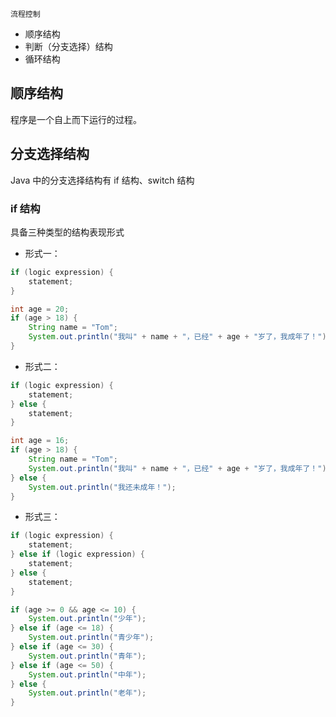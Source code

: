 ```
流程控制
```

* 顺序结构
* 判断（分支选择）结构
* 循环结构

## 顺序结构

程序是一个自上而下运行的过程。

## 分支选择结构

Java 中的分支选择结构有 if 结构、switch 结构

### if 结构

具备三种类型的结构表现形式

* 形式一：

```java
if (logic expression) {
    statement;
}
```

```java
int age = 20;
if (age > 18) {
    String name = "Tom";
    System.out.println("我叫" + name + "，已经" + age + "岁了，我成年了！");
}
```

* 形式二：

```java
if (logic expression) {
    statement;
} else {
    statement;
}
```

```java
int age = 16;
if (age > 18) {
    String name = "Tom";
    System.out.println("我叫" + name + "，已经" + age + "岁了，我成年了！");
} else {
    System.out.println("我还未成年！");
}
```

* 形式三：

```java
if (logic expression) {
    statement;
} else if (logic expression) {
    statement;
} else {
    statement;
}
```

```java
if (age >= 0 && age <= 10) {
	System.out.println("少年");
} else if (age <= 18) {
	System.out.println("青少年");
} else if (age <= 30) {
	System.out.println("青年");
} else if (age <= 50) {
	System.out.println("中年");
} else {
	System.out.println("老年");
}
```



